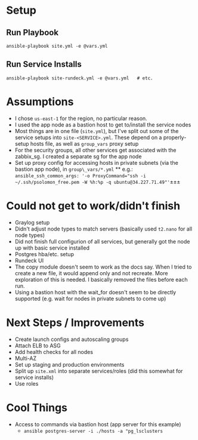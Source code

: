 # Setup

## Run Playbook

```
ansible-playbook site.yml -e @vars.yml
```

## Run Service Installs

```
ansible-playbook site-rundeck.yml -e @vars.yml   # etc.
```

# Assumptions

* I chose `us-east-1` for the region, no particular reason.
* I used the app node as a bastion host to get to/install the service nodes
* Most things are in one file (`site.yml`), but I've split out some of the service setups into `site-<SERVICE>.yml`.  These depend on a properly-setup hosts file, as well as `group_vars` proxy setup
* For the security groups, all other services get associated with the zabbix_sg.  I created a separate sg for the app node
* Set up proxy config for accessing hosts in private subnets (via the bastion app node), in `group\_vars/*.yml`
** e.g.:  `ansible_ssh_common_args: '-o ProxyCommand="ssh -i ~/.ssh/psolomon_free.pem -W %h:%p -q ubuntu@34.227.71.49"'`±±±

# Could not get to work/didn't finish

* Graylog setup
* Didn't adjust node types to match servers (basically used `t2.nano` for all node types)
* Did not finish full configurion of all services, but generally got the node up with basic service installed
* Postgres hba/etc. setup
* Rundeck UI
* The copy module doesn't seem to work as the docs say.   When I tried to create a new file, it would append only and not recreate.  More exploration of this is needed.  I basically removed the files before each run.
* Using a bastion host with the wait_for doesn't seem to be directly supported (e.g. wait for nodes in private subnets to come up)

# Next Steps / Improvements

* Create launch configs and autoscaling groups
* Attach ELB to ASG
* Add health checks for all nodes
* Multi-AZ
* Set up staging and production environments
* Split up `site.xml` into separate services/roles (did this somewhat for service installs)
* Use roles

# Cool Things

* Access to commands via bastion host (app server for this example)
  * `ansible postgres-server -i ./hosts -a "pg_lsclusters`

